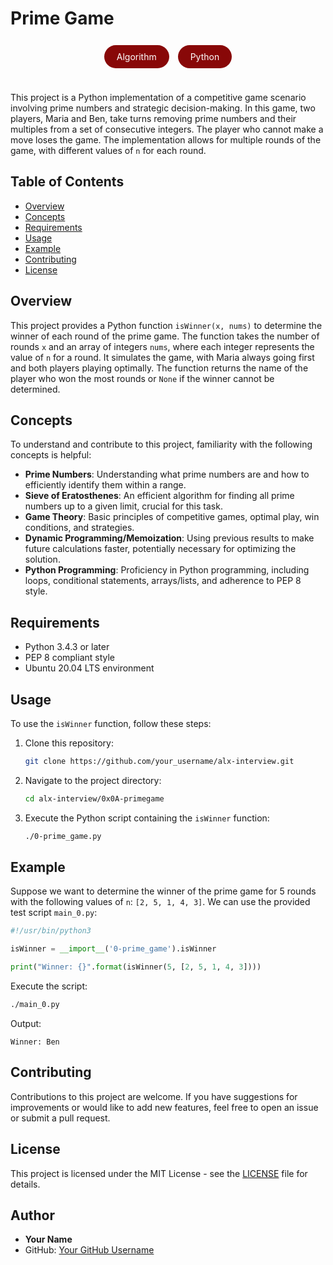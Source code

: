# Prime Game
</br>
<div align="center">
    <a href="#" style="background-color: #880808; color: white; padding: 10px 20px; border-radius: 20px; text-decoration: none; margin-right: 10px;">Algorithm</a>
    <a href="#" style="background-color: #880808; color: white; padding: 10px 20px; border-radius: 20px; text-decoration: none;">Python</a>
</div> </br> </br>



This project is a Python implementation of a competitive game scenario involving prime numbers and strategic decision-making. In this game, two players, Maria and Ben, take turns removing prime numbers and their multiples from a set of consecutive integers. The player who cannot make a move loses the game. The implementation allows for multiple rounds of the game, with different values of `n` for each round.

## Table of Contents

- [Overview](#overview)
- [Concepts](#concepts)
- [Requirements](#requirements)
- [Usage](#usage)
- [Example](#example)
- [Contributing](#contributing)
- [License](#license)

## Overview

This project provides a Python function `isWinner(x, nums)` to determine the winner of each round of the prime game. The function takes the number of rounds `x` and an array of integers `nums`, where each integer represents the value of `n` for a round. It simulates the game, with Maria always going first and both players playing optimally. The function returns the name of the player who won the most rounds or `None` if the winner cannot be determined.

## Concepts

To understand and contribute to this project, familiarity with the following concepts is helpful:

- **Prime Numbers**: Understanding what prime numbers are and how to efficiently identify them within a range.
- **Sieve of Eratosthenes**: An efficient algorithm for finding all prime numbers up to a given limit, crucial for this task.
- **Game Theory**: Basic principles of competitive games, optimal play, win conditions, and strategies.
- **Dynamic Programming/Memoization**: Using previous results to make future calculations faster, potentially necessary for optimizing the solution.
- **Python Programming**: Proficiency in Python programming, including loops, conditional statements, arrays/lists, and adherence to PEP 8 style.

## Requirements

- Python 3.4.3 or later
- PEP 8 compliant style
- Ubuntu 20.04 LTS environment

## Usage

To use the `isWinner` function, follow these steps:

1. Clone this repository:

    ```bash
    git clone https://github.com/your_username/alx-interview.git
    ```

2. Navigate to the project directory:

    ```bash
    cd alx-interview/0x0A-primegame
    ```

3. Execute the Python script containing the `isWinner` function:

    ```bash
    ./0-prime_game.py
    ```

## Example

Suppose we want to determine the winner of the prime game for 5 rounds with the following values of `n`: `[2, 5, 1, 4, 3]`. We can use the provided test script `main_0.py`:

```python
#!/usr/bin/python3

isWinner = __import__('0-prime_game').isWinner

print("Winner: {}".format(isWinner(5, [2, 5, 1, 4, 3])))
```

Execute the script:

```bash
./main_0.py
```

Output:
```
Winner: Ben
```

## Contributing

Contributions to this project are welcome. If you have suggestions for improvements or would like to add new features, feel free to open an issue or submit a pull request.

## License

This project is licensed under the MIT License - see the [LICENSE](LICENSE) file for details.


## Author

- **Your Name**
- GitHub: [Your GitHub Username](https://github.com/your_username)
